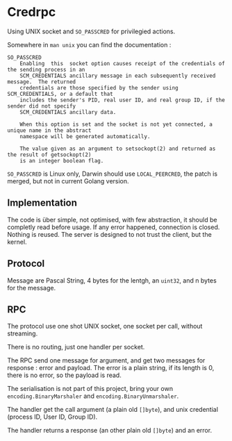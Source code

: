 Credrpc
=======

Using UNIX socket and `SO_PASSCRED` for privilegied actions.

Somewhere in `man unix` you can find the documentation :

```
SO_PASSCRED
    Enabling  this  socket option causes receipt of the credentials of the sending process in an
    SCM_CREDENTIALS ancillary message in each subsequently received message.  The returned
    credentials are those specified by the sender using SCM_CREDENTIALS, or a default that
    includes the sender's PID, real user ID, and real group ID, if the sender did not specify
    SCM_CREDENTIALS ancillary data.

    When this option is set and the socket is not yet connected, a unique name in the abstract
    namespace will be generated automatically.

    The value given as an argument to setsockopt(2) and returned as the result of getsockopt(2)
    is an integer boolean flag.
```

`SO_PASSCRED` is Linux only, Darwin should use `LOCAL_PEERCRED`, the patch is merged, but not in current Golang version.

Implementation
--------------

The code is über simple, not optimised, with few abstraction, it should be completly read before usage.
If any error happened, connection is closed. Nothing is reused.
The server is designed to not trust the client, but the kernel.

Protocol
--------

Message are Pascal String, 4 bytes for the lentgh, an `uint32`, and n bytes for the message.

RPC
---

The protocol use one shot UNIX socket, one socket per call, without streaming.

There is no routing, just one handler per socket.

The RPC send one message for argument, and get two messages for response : error and payload.
The error is a plain string, if its length is 0, there is no error, so the payload is read.

The serialisation is not part of this project, bring your own `encoding.BinaryMarshaler` and `encoding.BinaryUnmarshaler`.

The handler get the call argument (a plain old `[]byte`), and unix credential (process ID, User ID, Group ID).

The handler returns a response (an other plain old `[]byte`) and an error.
